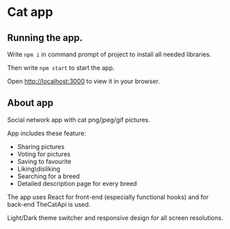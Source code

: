 # Cat app

## Running the app.

Write `npm i` in command prompt of project to install all needed libraries.

Then write `npm start` to start the app.

Open [http://localhost:3000](http://localhost:3000) to view it in your browser.

## About app

Social network app with cat png/jpeg/gif pictures.

App includes these feature:
- Sharing pictures
- Voting for pictures
- Saving to favourite
- Liking\disliking 
- Searching for a breed
- Detailed description page for every breed

The app uses React for front-end (especially functional hooks) and for back-end TheCatApi is used.

Light/Dark theme switcher and responsive design for all screen resolutions.
